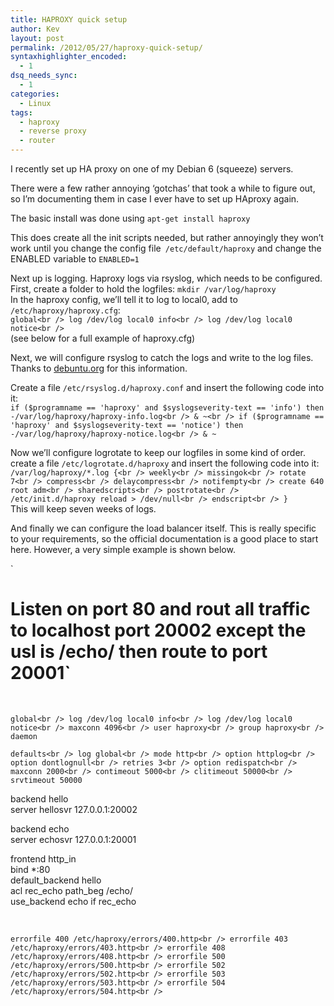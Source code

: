 ```yaml
---
title: HAPROXY quick setup
author: Kev
layout: post
permalink: /2012/05/27/haproxy-quick-setup/
syntaxhighlighter_encoded:
  - 1
dsq_needs_sync:
  - 1
categories:
  - Linux
tags:
  - haproxy
  - reverse proxy
  - router
---
```

I recently set up HA proxy on one of my Debian 6 (squeeze) servers.

There were a few rather annoying &#8216;gotchas&#8217; that took a while to figure out, so I&#8217;m documenting them in case I ever have to set up HAproxy again.  
<!--more-->

  
The basic install was done using `apt-get install haproxy`

This does create all the init scripts needed, but rather annoyingly they won&#8217;t work until you change the config file` /etc/default/haproxy` and change the ENABLED variable to `ENABLED=1`

Next up is logging. Haproxy logs via rsyslog, which needs to be configured.  
First, create a folder to hold the logfiles: `mkdir /var/log/haproxy`  
In the haproxy config, we&#8217;ll tell it to log to local0, add to `/etc/haproxy/haproxy.cfg`:  
`global<br />
log /dev/log local0 info<br />
log /dev/log local0 notice<br />
`  
(see below for a full example of haproxy.cfg)

Next, we will configure rsyslog to catch the logs and write to the log files. Thanks to [debuntu.org][1] for this information.

Create a file `/etc/rsyslog.d/haproxy.conf` and insert the following code into it:  
`if ($programname == 'haproxy' and $syslogseverity-text == 'info') then -/var/log/haproxy/haproxy-info.log<br />
& ~<br />
if ($programname == 'haproxy' and $syslogseverity-text == 'notice') then -/var/log/haproxy/haproxy-notice.log<br />
& ~`

Now we&#8217;ll configure logrotate to keep our logfiles in some kind of order. create a file `/etc/logrotate.d/haproxy` and insert the following code into it:  
`/var/log/haproxy/*.log {<br />
weekly<br />
missingok<br />
rotate 7<br />
compress<br />
delaycompress<br />
notifempty<br />
create 640 root adm<br />
sharedscripts<br />
postrotate<br />
/etc/init.d/haproxy reload > /dev/null<br />
endscript<br />
}`  
This will keep seven weeks of logs.

And finally we can configure the load balancer itself. This is really specific to your requirements, so the official documentation is a good place to start here. However, a very simple example is shown below.

`<br />
# Listen on port 80 and rout all traffic to localhost port 20002 except the usl is /echo/ then route to port 20001`

&nbsp;

`global<br />
log /dev/log local0 info<br />
log /dev/log local0 notice<br />
maxconn 4096<br />
user haproxy<br />
group haproxy<br />
daemon`

`defaults<br />
log global<br />
mode http<br />
option httplog<br />
option dontlognull<br />
retries 3<br />
option redispatch<br />
maxconn 2000<br />
contimeout 5000<br />
clitimeout 50000<br />
srvtimeout 50000`

backend hello  
server hellosvr 127.0.0.1:20002

backend echo  
server echosvr 127.0.0.1:20001

frontend http_in  
bind *:80  
default_backend hello  
acl rec\_echo path\_beg /echo/  
use\_backend echo if rec\_echo

&nbsp;

` errorfile 400 /etc/haproxy/errors/400.http<br />
errorfile 403 /etc/haproxy/errors/403.http<br />
errorfile 408 /etc/haproxy/errors/408.http<br />
errorfile 500 /etc/haproxy/errors/500.http<br />
errorfile 502 /etc/haproxy/errors/502.http<br />
errorfile 503 /etc/haproxy/errors/503.http<br />
errorfile 504 /etc/haproxy/errors/504.http<br />
`

 [1]: http://www.debuntu.org/how-log-haproxy-messages-only-once